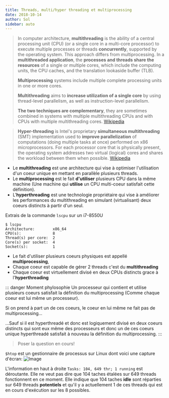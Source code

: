 ```yaml
---
title: Threads, multi/hyper threading et multiprocessing
date: 2018-10-14
author: Sol
sidebar: auto
---
```


<Spoiler>

> In computer architecture, **multithreading** is the ability of a central processing unit (CPU) (or a single core in a multi-core processor) to execute multiple processes or threads **concurrently**, supported by the operating system. This approach differs from multiprocessing. In a **multithreaded application**, the **processes and threads share the resources** of a single or multiple cores, which include the computing units, the CPU caches, and the translation lookaside buffer (TLB). 
> 
> **Multiprocessing** systems include multiple complete processing units in one or more cores.
> 
> **Multithreading** aims to **increase utilization of a single core** by using thread-level parallelism, as well as instruction-level parallelism. 
> 
> **The two techniques are complementary**, they are sometimes combined in systems with multiple multithreading CPUs and with CPUs with multiple multithreading cores. 
> [Wikipedia](https://en.wikipedia.org/wiki/Multithreading_(computer_architecture))

> **Hyper-threading** is Intel's proprietary **simultaneous multithreading** (SMT) implementation used to **improve parallelization** of computations (doing multiple tasks at once) performed on x86 microprocessors. 
> For each processor core that is physically present, the operating system addresses two virtual (logical) cores and shares the workload between them when possible.
> [Wikipedia](https://en.wikipedia.org/wiki/Hyper-threading)

</Spoiler>


* Le **multithreading** est une architecture qui vise à optimiser l'utilisation d'un coeur unique en mettant en parallèle plusieurs threads.
* Le **multiprocessing** est le fait **d'utiliser** plusieurs CPU dans la même machine (Une machine qui **utilise** un CPU multi-coeur satisfait cette définition).
* L'**hyperthreading** est une technologie propriétaire qui vise à améliorer les performances du multithreading en simulant (virtualisant) deux coeurs distincts à partir d'un seul.

Extrais de la commande `lscpu` sur un i7-8550U

    $ lscpu
    Architecture:        x86_64
    CPU(s):              8
    Thread(s) per core:  2
    Core(s) per socket:  4
    Socket(s):           1

* Le fait d'utiliser plusieurs coeurs physiques est appellé **multiprocessing**, 
* Chaque coeur est capable de gérer 2 threads c'est du **multithreading**
* Chaque coeur est virtuellement divisé en deux CPUs distincts grace à l'**hyperthreading**

::: danger Moment phylosophie 
Un processeur qui contient et utilise plusieurs coeurs satisfait la définition du multiprocessing (Comme chaque coeur est lui même un processeur). 

Si on prend à part un de ces coeurs, le coeur en lui même ne fait pas de multiprocessing...

...Sauf si il est hyperthreadé et donc est logiquement divisé en deux coeurs distincts qui sont eux même des processeurs et donc un de ces coeurs unique hyperthreadé satisfait à nouveau la définition du multiprocessing.
:::


<Spoiler>

>Poser la question en cours!

`$htop` est un gestionnaire de processus sur Linux dont voici une capture d'écran:
![Image](https://i.imgur.com/GJFE16J.png)

L'information en haut à droite `Tasks: 104, 649 thr; 1 running` est déroutante. Elle ne veut pas dire que 104 taches étalées sur 649 threads fonctionnent en ce moment. Elle indique que 104 taches **idle** sont réparties sur 649 threads **potentiels** et qu'il y a actuellement 1 de ces threads qui est en cours d'exécution sur les 8 possibles.


</Spoiler>




